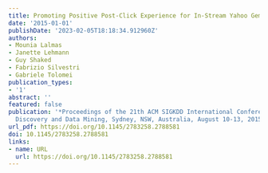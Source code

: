 ```yaml
---
title: Promoting Positive Post-Click Experience for In-Stream Yahoo Gemini Users
date: '2015-01-01'
publishDate: '2023-02-05T18:18:34.912960Z'
authors:
- Mounia Lalmas
- Janette Lehmann
- Guy Shaked
- Fabrizio Silvestri
- Gabriele Tolomei
publication_types:
- '1'
abstract: ''
featured: false
publication: '*Proceedings of the 21th ACM SIGKDD International Conference on Knowledge
  Discovery and Data Mining, Sydney, NSW, Australia, August 10-13, 2015*'
url_pdf: https://doi.org/10.1145/2783258.2788581
doi: 10.1145/2783258.2788581
links:
- name: URL
  url: https://doi.org/10.1145/2783258.2788581
---
```


